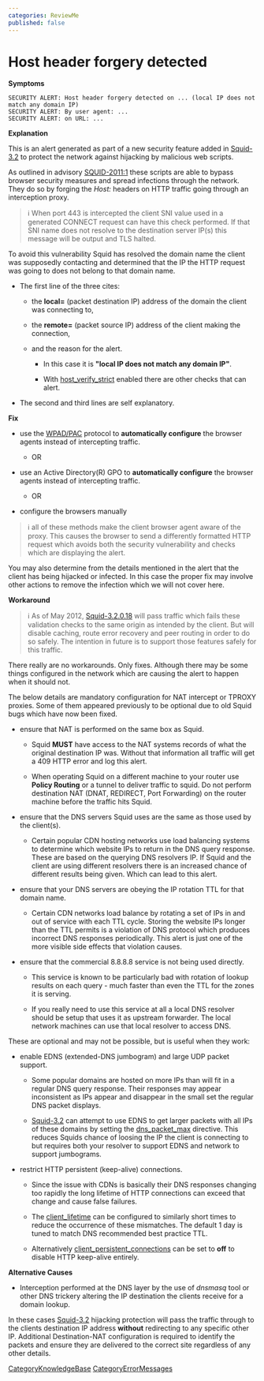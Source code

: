 ```yaml
---
categories: ReviewMe
published: false
---
```

# Host header forgery detected

**Symptoms**

    SECURITY ALERT: Host header forgery detected on ... (local IP does not match any domain IP)
    SECURITY ALERT: By user agent: ...
    SECURITY ALERT: on URL: ...

**Explanation**

This is an alert generated as part of a new security feature added in
[Squid-3.2](/Releases/Squid-3.2)
to protect the network against hijacking by malicious web scripts.

As outlined in advisory
[SQUID-2011:1](http://www.squid-cache.org/Advisories/SQUID-2011_1.txt)
these scripts are able to bypass browser security measures and spread
infections through the network. They do so by forging the *Host:*
headers on HTTP traffic going through an interception proxy.

> :information_source:
    When port 443 is intercepted the client SNI value used in a
    generated CONNECT request can have this check performed. If that SNI
    name does not resolve to the destination server IP(s) this message
    will be output and TLS halted.

To avoid this vulnerability Squid has resolved the domain name the
client was supposedly contacting and determined that the IP the HTTP
request was going to does not belong to that domain name.

  - The first line of the three cites:
    
      - the **local=** (packet destination IP) address of the domain the
        client was connecting to,
    
      - the **remote=** (packet source IP) address of the client making
        the connection,
    
      - and the reason for the alert.
        
          - In this case it is **"local IP does not match any domain
            IP"**.
        
          - With
            [host_verify_strict](http://www.squid-cache.org/Doc/config/host_verify_strict)
            enabled there are other checks that can alert.

  - The second and third lines are self explanatory.

**Fix**

  - use the
    [WPAD/PAC](/SquidFaq/ConfiguringBrowsers#Fully_Automatic_Configuration)
    protocol to **automatically configure** the browser agents instead
    of intercepting traffic.
    
      - OR

  - use an Active Directory(R) GPO to **automatically configure** the
    browser agents instead of intercepting traffic.
    
      - OR

  - configure the browsers manually

> :information_source:
    all of these methods make the client browser agent aware of the
    proxy. This causes the browser to send a differently formatted HTTP
    request which avoids both the security vulnerability and checks
    which are displaying the alert.

You may also determine from the details mentioned in the alert that the
client has being hijacked or infected. In this case the proper fix may
involve other actions to remove the infection which we will not cover
here.

**Workaround**

> :information_source:
    As of May 2012,
    [Squid-3.2.0.18](/Releases/Squid-3.2)
    will pass traffic which fails these validation checks to the same
    origin as intended by the client. But will disable caching, route
    error recovery and peer routing in order to do so safely. The
    intention in future is to support those features safely for this
    traffic.

There really are no workarounds. Only fixes. Although there may be some
things configured in the network which are causing the alert to happen
when it should not.

The below details are mandatory configuration for NAT intercept or
TPROXY proxies. Some of them appeared previously to be optional due to
old Squid bugs which have now been fixed.

  - ensure that NAT is performed on the same box as Squid.
    
      - Squid **MUST** have access to the NAT systems records of what
        the original destination IP was. Without that information all
        traffic will get a 409 HTTP error and log this alert.
    
      - When operating Squid on a different machine to your router use
        **Policy Routing** or a tunnel to deliver traffic to squid. Do
        not perform destination NAT (DNAT, REDIRECT, Port Forwarding) on
        the router machine before the traffic hits Squid.

  - ensure that the DNS servers Squid uses are the same as those used by
    the client(s).
    
      - Certain popular CDN hosting networks use load balancing systems
        to determine which website IPs to return in the DNS query
        response. These are based on the querying DNS resolvers IP. If
        Squid and the client are using different resolvers there is an
        increased chance of different results being given. Which can
        lead to this alert.

  - ensure that your DNS servers are obeying the IP rotation TTL for
    that domain name.
    
      - Certain CDN networks load balance by rotating a set of IPs in
        and out of service with each TTL cycle. Storing the website IPs
        longer than the TTL permits is a violation of DNS protocol which
        produces incorrect DNS responses periodically. This alert is
        just one of the more visible side effects that violation causes.

  - ensure that the commercial 8.8.8.8 service is not being used
    directly.
    
      - This service is known to be particularly bad with rotation of
        lookup results on each query - much faster than even the TTL for
        the zones it is serving.
    
      - If you really need to use this service at all a local DNS
        resolver should be setup that uses it as upstream forwarder. The
        local network machines can use that local resolver to access
        DNS.

These are optional and may not be possible, but is useful when they
work:

  - enable EDNS (extended-DNS jumbogram) and large UDP packet support.
    
      - Some popular domains are hosted on more IPs than will fit in a
        regular DNS query response. Their responses may appear
        inconsistent as IPs appear and disappear in the small set the
        regular DNS packet displays.
    
      - [Squid-3.2](/Releases/Squid-3.2)
        can attempt to use EDNS to get larger packets with all IPs of
        these domains by setting the
        [dns_packet_max](http://www.squid-cache.org/Doc/config/dns_packet_max)
        directive. This reduces Squids chance of loosing the IP the
        client is connecting to but requires both your resolver to
        support EDNS and network to support jumbograms.

  - restrict HTTP persistent (keep-alive) connections.
    
      - Since the issue with CDNs is basically their DNS responses
        changing too rapidly the long lifetime of HTTP connections can
        exceed that change and cause false failures.
    
      - The
        [client_lifetime](http://www.squid-cache.org/Doc/config/client_lifetime)
        can be configured to similarly short times to reduce the
        occurrence of these mismatches. The default 1 day is tuned to
        match DNS recommended best practice TTL.
    
      - Alternatively
        [client_persistent_connections](http://www.squid-cache.org/Doc/config/client_persistent_connections)
        can be set to **off** to disable HTTP keep-alive entirely.

**Alternative Causes**

  - Interception performed at the DNS layer by the use of *dnsmasq* tool
    or other DNS trickery altering the IP destination the clients
    receive for a domain lookup.

In these cases
[Squid-3.2](/Releases/Squid-3.2)
hijacking protection will pass the traffic through to the clients
destination IP address **without** redirecting to any specific other IP.
Additional Destination-NAT configuration is required to identify the
packets and ensure they are delivered to the correct site regardless of
any other details.

[CategoryKnowledgeBase](/CategoryKnowledgeBase)
[CategoryErrorMessages](/CategoryErrorMessages)
